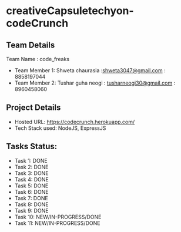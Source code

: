 # creativeCapsuletechyon-codeCrunch


## Team Details
Team Name : code_freaks

* Team Member 1: Shweta chaurasia :shweta3047@gmail.com : 8858197044
* Team Member 2: Tushar guha neogi : tusharneogi30@gmail.com : 8960458060

## Project Details
* Hosted URL:  https://codecrunch.herokuapp.com/
* Tech Stack used: NodeJS, ExpressJS


## Tasks Status:
* Task 1: DONE
* Task 2: DONE
* Task 3: DONE
* Task 4: DONE
* Task 5: DONE
* Task 6: DONE
* Task 7: DONE
* Task 8: DONE
* Task 9: DONE
* Task 10: NEW/IN-PROGRESS/DONE
* Task 11: NEW/IN-PROGRESS/DONE

